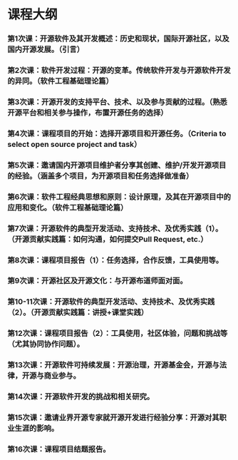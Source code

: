 # 课程大纲

### 第1次课：开源软件及其开发概述：历史和现状，国际开源社区，以及国内开源发展。（引言）

### 第2次课：软件开发过程：开源的变革。传统软件开发与开源软件开发的异同。（软件工程基础理论篇）

### 第3次课：开源开发的支持平台、技术、以及参与贡献的过程。（熟悉开源平台和相关参与操作，布置开源任务的选择）

### 第4次课：课程项目的开始：选择开源项目和开源任务。（Criteria to select open source project and task）

### 第5次课：邀请国内开源项目维护者分享其创建、维护/开发开源项目的经验。（涵盖多个项目，为开源项目和任务选择做准备）

### 第6次课：软件工程经典思想和原则：设计原理，及其在开源项目中的应用和变化。（软件工程基础理论篇）

### 第7次课：开源软件的典型开发活动、支持技术、及优秀实践（1）。（开源贡献实践篇：如何沟通，如何提交Pull Request, etc.）

### 第8次课：课程项目报告（1）：任务选择，合作反馈，工具使用等。

### 第9次课：开源社区及开源文化：与开源布道师面对面。

### 第10-11次课：开源软件的典型开发活动、支持技术、及优秀实践（2）。（开源贡献实践篇：讲授+课堂实践）

### 第12次课：课程项目报告（2）：工具使用，社区体验，问题和挑战等（尤其协同协作问题）。

### 第13次课：开源软件可持续发展：开源治理，开源基金会，开源与法律，开源与商业参与。

### 第14次课：开源软件开发的挑战和相关研究。

### 第15次课：邀请业界开源专家就开源开发进行经验分享：开源对其职业生涯的影响。 

### 第16次课：课程项目结题报告。
